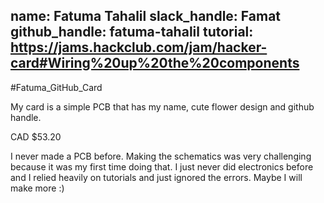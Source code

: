 name: Fatuma Tahalil
slack_handle: Famat
github_handle: fatuma-tahalil
tutorial: https://jams.hackclub.com/jam/hacker-card#Wiring%20up%20the%20components
---

#Fatuma_GitHub_Card

My card is a simple PCB that has my name, cute flower design and github handle.

CAD $53.20

I never made a PCB before. Making the schematics was very challenging because it was my first time doing that. I just never did electronics before and I relied heavily on tutorials and just ignored the errors. Maybe I will make more :)
